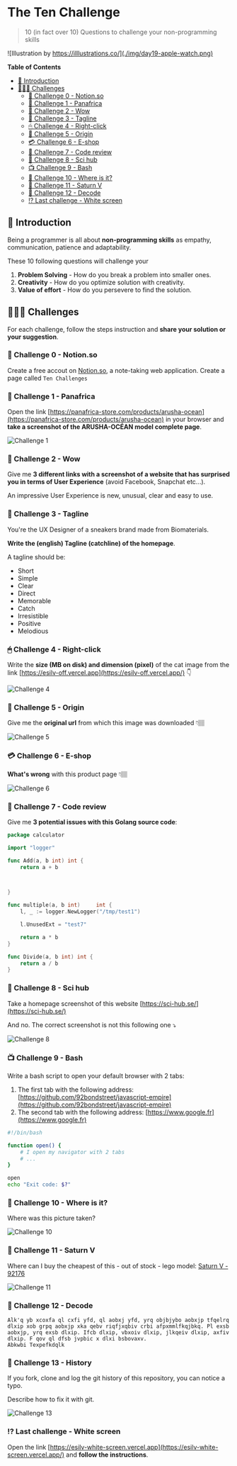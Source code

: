 # The Ten Challenge

> 10 (in fact over 10) Questions to challenge your non-programming skills

![Illustration by https://illlustrations.co/](./img/day19-apple-watch.png)

<!-- START doctoc generated TOC please keep comment here to allow auto update -->
<!-- DON'T EDIT THIS SECTION, INSTEAD RE-RUN doctoc TO UPDATE -->
**Table of Contents**

- [🐣 Introduction](#-introduction)
- [👩🏽‍💻 Challenges](#%E2%80%8D-challenges)
  - [🥾 Challenge 0 - Notion.so](#%F0%9F%A5%BE-challenge-0---notionso)
  - [🥾 Challenge 1 - Panafrica](#%F0%9F%A5%BE-challenge-1---panafrica)
  - [📱 Challenge 2 - Wow](#-challenge-2---wow)
  - [🎤 Challenge 3 - Tagline](#-challenge-3---tagline)
  - [🖱 Challenge 4 - Right-click](#%F0%9F%96%B1-challenge-4---right-click)
  - [🌄 Challenge 5 - Origin](#-challenge-5---origin)
  - [💳 Challenge 6 - E-shop](#-challenge-6---e-shop)
  - [📝 Challenge 7 - Code review](#-challenge-7---code-review)
  - [👾 Challenge 8 - Sci hub](#-challenge-8---sci-hub)
  - [📺 Challenge 9 - Bash](#-challenge-9---bash)
  - [📍 Challenge 10 - Where is it?](#-challenge-10---where-is-it)
  - [🚀 Challenge 11 - Saturn V](#-challenge-11---saturn-v)
  - [🔐 Challenge 12 - Decode](#-challenge-12---decode)
  - [⁉️ Last challenge - White screen](#-last-challenge---white-screen)

<!-- END doctoc generated TOC please keep comment here to allow auto update -->

## 🐣 Introduction

Being a programmer is all about **non-programming skills** as empathy, communication, patience and adaptability.

These 10 following questions will challenge your

1. **Problem Solving** -  How do you break a problem into smaller ones.
2. **Creativity** - How do you optimize solution with creativity.
3. **Value of effort** - How do you persevere to find the solution.

## 👩🏽‍💻 Challenges

For each challenge, follow the steps instruction and **share your solution or your  suggestion**.

### 🥾 Challenge 0 - Notion.so

Create a free accout on [Notion.so](https://www.notion.so/), a note-taking web application.
Create a page called `Ten Challenges`

### 🥾 Challenge 1 - Panafrica

Open the link [https://panafrica-store.com/products/arusha-ocean](https://panafrica-store.com/products/arusha-ocean) in your browser and **take a screenshot of the ARUSHA-OCÉAN model complete page**.

![Challenge 1](./img/arusha.png)

### 📱 Challenge 2 - Wow

Give me **3 different links with a screenshot of a website that has surprised you in terms of User Experience** (avoid Facebook, Snapchat etc...).

An impressive User Experience is new, unusual, clear and easy to use.

### 🎤 Challenge 3 - Tagline

You're the UX Designer of a sneakers brand made from Biomaterials.

**Write the (english) Tagline (catchline) of the homepage**.

A tagline should be:

* Short
* Simple
* Clear
* Direct
* Memorable
* Catch
* Irresistible
* Positive
* Melodious

### 🖱 Challenge 4 - Right-click

Write the **size (MB on disk) and dimension (pixel)** of the cat image from the link [https://esilv-off.vercel.app](https://esilv-off.vercel.app/) 👇

![Challenge 4](./img/off.png)

### 🌄 Challenge 5 - Origin

Give me the **original url** from which this image was downloaded 👇🏽

![Challenge 5](./img/TOGETHERWESTAND.jpg)

### 💳 Challenge 6 - E-shop

**What's wrong** with this product page 👇🏽

![Challenge 6](./img/reebok.png)

### 📝 Challenge 7 - Code review

Give me **3 potential issues with this Golang source code**:

```go
package calculator

import "logger"

func Add(a, b int) int {
	return a + b



}

func multiple(a, b int) 	int {
	l, _ := logger.NewLogger("/tmp/test1")

	l.UnusedExt = "test7"

	return a * b
}

func Divide(a, b int) int {
	return a / b
}
```

### 👾 Challenge 8 - Sci hub

Take a homepage screenshot of this website [https://sci-hub.se/](https://sci-hub.se/)

And no. The correct screenshot is not this following one ⤵️

![Challenge 8](./img/sci-hub.png)

### 📺 Challenge 9 - Bash

Write a bash script to open your default browser with 2 tabs:
1. The first tab with the following address: [https://github.com/92bondstreet/javascript-empire](https://github.com/92bondstreet/javascript-empire)
2. The second tab with the following address: [https://www.google.fr](https://www.google.fr)

```bash
#!/bin/bash

function open() {
    # I open my navigator with 2 tabs
    # ...
}

open
echo "Exit code: $?"
```

### 📍 Challenge 10 - Where is it?

Where was this picture taken?

![Challenge 10](./img/where.jpeg)

### 🚀 Challenge 11 - Saturn V

Where can I buy the cheapest of this - out of stock - lego model: [Saturn V - 92176](https://www.lego.com/fr-fr/product/lego-nasa-apollo-saturn-v-92176)

![Challenge 11](./img/lego.png)


### 🔐 Challenge 12 - Decode

```
Alk'q yb xcoxfa ql cxfi yfd, ql aobxj yfd, yrq objbjybo aobxjp tfqelrq dlxip xob grpq aobxjp xka qebv riqfjxqbiv crbi afpxmmlfkqjbkq. Pl exsb aobxjp, yrq exsb dlxip. Ifcb dlxip, vbxoiv dlxip, jlkqeiv dlxip, axfiv dlxip. F qov ql dfsb jvpbic x dlxi bsbovaxv.
Abkwbi Texpefkdqlk
```

### 🔐 Challenge 13 - History

If you fork, clone and log the git history of this repository, you can notice a typo. 

Describe how to fix it with git.

![Challenge 13](./img/history.png)

### ⁉️ Last challenge - White screen

Open the link [https://esilv-white-screen.vercel.app](https://esilv-white-screen.vercel.app/) and **follow the instructions**.
